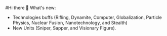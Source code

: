 #Hi there 👋
What's new:
 - Technologies buffs (Rifling, Dynamite, Computer, Globalization, Particle Physics, Nuclear Fusion, Nanotechnology, and Stealth)
 - New Units (Sniper, Sapper, and Visionary Figure).
